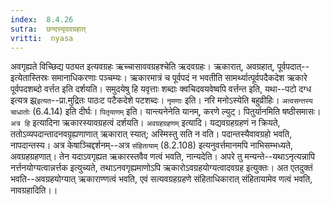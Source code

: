 ```yaml
---
index:  8.4.26
sutra:  छन्दस्यृदवग्रहात्
vritti:  nyasa
---
```


अवगृह्यते विच्छिद्य पठ्यत इत्यवग्रहः ऋच्चासाववग्रहश्चेति ऋदवग्रहः। ऋकारात्, अवग्रहात्, पूर्वपदात्--इत्येतास्तिस्रः समानाधिकरणाः पञ्चम्यः। ऋकारमात्रं च पूर्वपदं न भवतीति सामर्थ्यात्पूर्वपदैकदेश ऋकारे पूर्वपदशब्दो वर्त्तत इति दर्शयति। समुदयेषु हि यवृत्ताः शब्दाः क्वचिदवयवेष्वपि वर्त्तन्त इति, यथा--पटो दग्ध इत्यत्र झ्र्`इत्यत`--प्रा.मुद्रितः पाठःट पटैकदेशे पटशब्दः। `नृमणाः` इति। नरि मनोऽस्येति बहुव्रीहिः। `अत्वसन्तस्य चाधातोः` (6.4.14) इति दीर्घः। `पितृयाणम्` इति। यान्त्यनेनेति यानम्, करणे ल्युट्। पितुर्यानमिति षष्ठीसमासः।
`अत्र हि` इत्यादिना ऋकारस्यावग्रहत्वं दर्शयति। `अवग्रहग्रहणम्` इत्यादि। यद्यवग्रहग्रहणं न क्रियते, ततोऽव्यपदान्तादनवग्रृह्यणाणात् ऋकारात् स्यात्; अस्मिस्तु सति न वति। पदान्तस्यैवावग्रहो भवति, नापदान्तस्य। अत्र केषाञ्चिद्दर्शनम्--अत्र `संहितायाम्` (8.2.108) इत्यनुवर्त्तमानमपि नाभिसम्भध्यते, अवग्रहग्रहणात्। तेन यदाऽवगृह्यत ऋकारस्तवैव णत्वं भवति, नान्यदेति। अपरे तु मन्यन्ते--यथाऽनृत्यन्नापि नर्त्तनयोग्यत्वान्नर्त्तक इत्युच्यते, तथाऽनवगृह्यमाणोऽपि ऋकारोऽवग्रहयोग्यत्वादवग्रह इत्युक्तः। अत एतदुक्तं भवति--अवग्रहयोग्यात् ऋकाराण्णत्वं भवति, एवं सत्यवग्रहग्रहणे संहिताधिकारात् संहितायामेव णत्वं भवति, नावग्रहादिति।।

